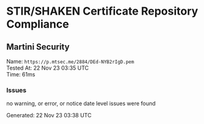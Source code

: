 # STIR/SHAKEN Certificate Repository Compliance

## Martini Security

Name: `https://p.mtsec.me/2884/DEd-NYB2rIgD.pem`\
Tested At: 22 Nov 23 03:35 UTC\
Time: 61ms

### Issues

no warning, or error, or notice date level issues were found

Generated: 22 Nov 23 03:38 UTC